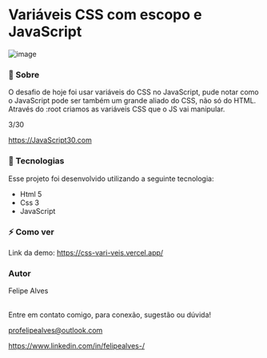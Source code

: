 # Variáveis CSS com escopo e JavaScript

![image](https://user-images.githubusercontent.com/78622458/173145449-3db340ee-e9bf-482c-9380-258896f6e4a7.png)



### 🔖 Sobre
O desafio de hoje foi usar variáveis do CSS no JavaScript, pude notar como o JavaScript pode ser também um grande aliado do CSS, não só do HTML. Através do :root
criamos as variáveis CSS que o JS vai manipular.

3/30

https://JavaScript30.com

### 🚀 Tecnologias
Esse projeto foi desenvolvido utilizando a seguinte tecnologia:

+ Html 5
+ Css 3
+ JavaScript

### ⚡ Como ver

Link da demo: https://css-vari-veis.vercel.app/<br/>
### Autor
Felipe Alves <br/><br/>


Entre em contato comigo, para conexão, sugestão ou dúvida! <br/>

profelipealves@outlook.com <br/>

https://www.linkedin.com/in/felipealves-/
